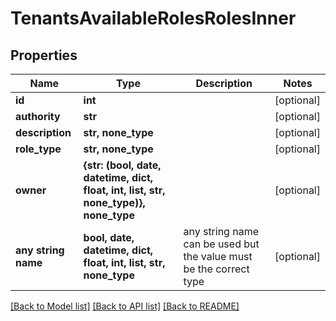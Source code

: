 # TenantsAvailableRolesRolesInner


## Properties
Name | Type | Description | Notes
------------ | ------------- | ------------- | -------------
**id** | **int** |  | [optional] 
**authority** | **str** |  | [optional] 
**description** | **str, none_type** |  | [optional] 
**role_type** | **str, none_type** |  | [optional] 
**owner** | **{str: (bool, date, datetime, dict, float, int, list, str, none_type)}, none_type** |  | [optional] 
**any string name** | **bool, date, datetime, dict, float, int, list, str, none_type** | any string name can be used but the value must be the correct type | [optional]

[[Back to Model list]](../README.md#documentation-for-models) [[Back to API list]](../README.md#documentation-for-api-endpoints) [[Back to README]](../README.md)


